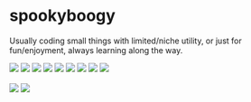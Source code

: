 <p align=center><h1> spookyboogy </h1></p>

Usually coding small things with limited/niche utility, or just for fun/enjoyment, always learning along the way.   

<p>
  <img src="https://img.shields.io/badge/Python-3776AB?style=for-the-badge&logo=python&logoColor=white" />
  <img src="https://img.shields.io/badge/Jupyter-636262?style=for-the-badge&logo=jupyter&logoColor=F37626" />
  <img src="https://img.shields.io/badge/Google Colab-0c7cbc?style=for-the-badge&logo=googlecolab&logoColor=#F9AB00" />
  <img src="https://img.shields.io/badge/Kaggle-035a7d?style=for-the-badge&logo=kaggle&logoColor=white" />

  <img src="https://img.shields.io/badge/JavaScript-323330?style=for-the-badge&logo=javascript&logoColor=F7DF1E" />
  <img src="https://img.shields.io/badge/jQuery-0769AD?style=for-the-badge&logo=jquery&logoColor=white" />
  <img src="https://img.shields.io/badge/HTML5-E34F26?style=for-the-badge&logo=html5&logoColor=white" />
  <img src="https://img.shields.io/badge/CSS3-1572B6?style=for-the-badge&logo=css3&logoColor=white" />
  <img src="https://img.shields.io/badge/json-5E5C5C?style=for-the-badge&logo=json&logoColor=white" />
  <br> </br>

  <img src="https://img.shields.io/badge/Bash-1f425f?style=for-the-badge&logo=gnubash&logoColor=white" />
  <img src="https://img.shields.io/badge/Linux-FCC624?style=for-the-badge&logo=linux&logoColor=black" />
</p>

<!--
**spookyboogy/spookyboogy** is a ✨ _special_ ✨ repository because its `README.md` (this file) appears on your GitHub profile.

Here are some ideas to get you started:

- 🔭 I’m currently working on ...
- 🌱 I’m currently learning ...
- 👯 I’m looking to collaborate on ...
- 🤔 I’m looking for help with ...
- 💬 Ask me about ...
- 📫 How to reach me: ...
- 😄 Pronouns: ...
- ⚡ Fun fact: ...
-->
